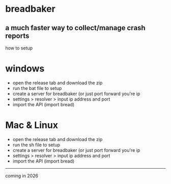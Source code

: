 # breadbaker
a much faster way to collect/manage crash reports
----
how to setup

# windows
- open the release tab and download the zip
- run the bat file to setup
- create a server for breadbaker (or just port forward you're ip
- settings > resolver > input ip address and port
- import the API (import bread)

# Mac & Linux
- open the release tab and download the zip
- run the sh file to setup
- create a server for breadbaker (or just port forward you're ip
- settings > resolver > input ip address and port
- import the API (import bread)

----
coming in 2026

